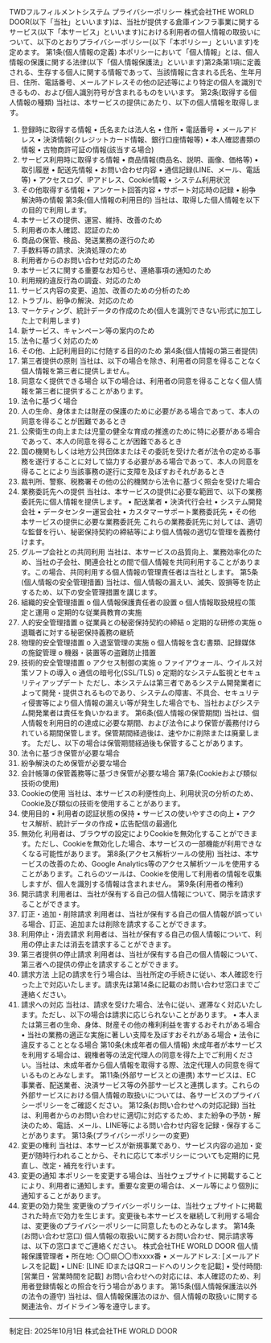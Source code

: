 TWDフルフィルメントシステム プライバシーポリシー
株式会社THE WORLD DOOR(以下「当社」といいます)は、当社が提供する倉庫インフラ事業に関するサービス(以下「本サービス」といいます)における利用者の個人情報の取扱いについて、以下のとおりプライバシーポリシー(以下「本ポリシー」といいます)を定めます。
第1条(個人情報の定義)
本ポリシーにおいて「個人情報」とは、個人情報の保護に関する法律(以下「個人情報保護法」といいます)第2条第1項に定義される、生存する個人に関する情報であって、当該情報に含まれる氏名、生年月日、住所、電話番号、メールアドレスその他の記述等により特定の個人を識別できるもの、および個人識別符号が含まれるものをいいます。
第2条(取得する個人情報の種類)
当社は、本サービスの提供にあたり、以下の個人情報を取得します。
1. 登録時に取得する情報
•	氏名または法人名
•	住所
•	電話番号
•	メールアドレス
•	決済情報(クレジットカード情報、銀行口座情報等)
•	本人確認書類の情報
•	古物商許可証の情報(該当する場合)
2. サービス利用時に取得する情報
•	商品情報(商品名、説明、画像、価格等)
•	取引履歴
•	配送先情報
•	お問い合わせ内容
•	通信記録(LINE、メール、電話等)
•	アクセスログ、IPアドレス、Cookie情報
•	システム利用状況
3. その他取得する情報
•	アンケート回答内容
•	サポート対応時の記録
•	紛争解決時の情報
第3条(個人情報の利用目的)
当社は、取得した個人情報を以下の目的で利用します。
1.	本サービスの提供、運営、維持、改善のため
2.	利用者の本人確認、認証のため
3.	商品の保管、検品、発送業務の遂行のため
4.	手数料等の請求、決済処理のため
5.	利用者からのお問い合わせ対応のため
6.	本サービスに関する重要なお知らせ、連絡事項の通知のため
7.	利用規約違反行為の調査、対応のため
8.	サービス内容の変更、追加、改善のための分析のため
9.	トラブル、紛争の解決、対応のため
10.	マーケティング、統計データの作成のため(個人を識別できない形式に加工した上で利用します)
11.	新サービス、キャンペーン等の案内のため
12.	法令に基づく対応のため
13.	その他、上記利用目的に付随する目的のため
第4条(個人情報の第三者提供)
1. 第三者提供の原則
当社は、以下の場合を除き、利用者の同意を得ることなく個人情報を第三者に提供しません。
2. 同意なく提供できる場合
以下の場合は、利用者の同意を得ることなく個人情報を第三者に提供することがあります。
1.	法令に基づく場合
2.	人の生命、身体または財産の保護のために必要がある場合であって、本人の同意を得ることが困難であるとき
3.	公衆衛生の向上または児童の健全な育成の推進のために特に必要がある場合であって、本人の同意を得ることが困難であるとき
4.	国の機関もしくは地方公共団体またはその委託を受けた者が法令の定める事務を遂行することに対して協力する必要がある場合であって、本人の同意を得ることにより当該事務の遂行に支障を及ぼすおそれがあるとき
5.	裁判所、警察、税務署その他の公的機関から法令に基づく照会を受けた場合
3. 業務委託先への提供
当社は、本サービスの提供に必要な範囲で、以下の業務委託先に個人情報を提供します。
•	配送業者
•	決済代行会社
•	システム開発会社
•	データセンター運営会社
•	カスタマーサポート業務委託先
•	その他本サービスの提供に必要な業務委託先
これらの業務委託先に対しては、適切な監督を行い、秘密保持契約の締結等により個人情報の適切な管理を義務付けます。
4. グループ会社との共同利用
当社は、本サービスの品質向上、業務効率化のため、当社の子会社、関連会社との間で個人情報を共同利用することがあります。この場合、共同利用する個人情報の管理責任者は当社とします。
第5条(個人情報の安全管理措置)
当社は、個人情報の漏えい、滅失、毀損等を防止するため、以下の安全管理措置を講じます。
1.	組織的安全管理措置 
o	個人情報保護責任者の設置
o	個人情報取扱規程の策定と運用
o	定期的な従業員教育の実施
2.	人的安全管理措置 
o	従業員との秘密保持契約の締結
o	定期的な研修の実施
o	退職者に対する秘密保持義務の継続
3.	物理的安全管理措置 
o	入退室管理の実施
o	個人情報を含む書類、記録媒体の施錠管理
o	機器・装置等の盗難防止措置
4.	技術的安全管理措置 
o	アクセス制御の実施
o	ファイアウォール、ウイルス対策ソフトの導入
o	通信の暗号化(SSL/TLS)
o	定期的なシステム監視とセキュリティアップデート
ただし、本システムは第三者であるシステム開発業者によって開発・提供されるものであり、システムの障害、不具合、セキュリティ侵害等により個人情報の漏えい等が発生した場合でも、当社およびシステム開発業者は責任を負いかねます。
第6条(個人情報の保管期間)
当社は、個人情報を利用目的の達成に必要な期間、および法令により保管が義務付けられている期間保管します。保管期間経過後は、速やかに削除または廃棄します。
ただし、以下の場合は保管期間経過後も保管することがあります。
1.	法令に基づき保管が必要な場合
2.	紛争解決のため保管が必要な場合
3.	会計帳簿の保管義務等に基づき保管が必要な場合
第7条(Cookieおよび類似技術の使用)
1. Cookieの使用
当社は、本サービスの利便性向上、利用状況の分析のため、Cookie及び類似の技術を使用することがあります。
2. 使用目的
•	利用者の認証状態の保持
•	サービスの使いやすさの向上
•	アクセス解析、統計データの作成
•	広告配信の最適化
3. 無効化
利用者は、ブラウザの設定によりCookieを無効化することができます。ただし、Cookieを無効化した場合、本サービスの一部機能が利用できなくなる可能性があります。
第8条(アクセス解析ツールの使用)
当社は、本サービスの改善のため、Google Analytics等のアクセス解析ツールを使用することがあります。これらのツールは、Cookieを使用して利用者の情報を収集しますが、個人を識別する情報は含まれません。
第9条(利用者の権利)
1. 開示請求
利用者は、当社が保有する自己の個人情報について、開示を請求することができます。
2. 訂正・追加・削除請求
利用者は、当社が保有する自己の個人情報が誤っている場合、訂正、追加または削除を請求することができます。
3. 利用停止・消去請求
利用者は、当社が保有する自己の個人情報について、利用の停止または消去を請求することができます。
4. 第三者提供の停止請求
利用者は、当社が保有する自己の個人情報について、第三者への提供の停止を請求することができます。
5. 請求方法
上記の請求を行う場合は、当社所定の手続きに従い、本人確認を行った上で対応いたします。請求先は第14条に記載のお問い合わせ窓口までご連絡ください。
6. 請求への対応
当社は、請求を受けた場合、法令に従い、遅滞なく対応いたします。ただし、以下の場合は請求に応じられないことがあります。
•	本人または第三者の生命、身体、財産その他の権利利益を害するおそれがある場合
•	当社の業務の適正な実施に著しい支障を及ぼすおそれがある場合
•	法令に違反することとなる場合
第10条(未成年者の個人情報)
未成年者が本サービスを利用する場合は、親権者等の法定代理人の同意を得た上でご利用ください。当社は、未成年者から個人情報を取得する際、法定代理人の同意を得ているものとみなします。
第11条(外部サービスとの連携)
本サービスは、EC事業者、配送業者、決済サービス等の外部サービスと連携します。これらの外部サービスにおける個人情報の取扱いについては、各サービスのプライバシーポリシーをご確認ください。
第12条(お問い合わせへの対応記録)
当社は、利用者からのお問い合わせに適切に対応するため、また紛争の予防・解決のため、電話、メール、LINE等による問い合わせ内容を記録・保存することがあります。
第13条(プライバシーポリシーの変更)
1. 変更の権利
当社は、本サービスが新規事業であり、サービス内容の追加・変更が随時行われることから、それに応じて本ポリシーについても定期的に見直し、改定・補充を行います。
2. 変更の通知
本ポリシーを変更する場合は、当社ウェブサイトに掲載することにより、利用者に通知します。重要な変更の場合は、メール等により個別に通知することがあります。
3. 変更の効力発生
変更後のプライバシーポリシーは、当社ウェブサイトに掲載された時点で効力を生じます。変更後も本サービスを継続して利用する場合は、変更後のプライバシーポリシーに同意したものとみなします。
第14条(お問い合わせ窓口)
個人情報の取扱いに関するお問い合わせ、開示請求等は、以下の窓口までご連絡ください。
株式会社THE WORLD DOOR 個人情報保護管理者
•	所在地: 〇〇県〇〇市xxxx番
•	メールアドレス: [メールアドレスを記載]
•	LINE: [LINE IDまたはQRコードへのリンクを記載]
•	受付時間: [営業日・営業時間を記載]
お問い合わせへの対応には、本人確認のため、利用者登録情報との照合を行う場合があります。
第15条(個人情報保護法以外の法令の遵守)
当社は、個人情報保護法のほか、個人情報の取扱いに関する関連法令、ガイドライン等を遵守します。

---

制定日: 2025年10月1日
株式会社THE WORLD DOOR


